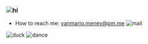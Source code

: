 ### ![hi](https://cdn.7tv.app/emote/639a74ce77434d886603afab/2x.webp)

- How to reach me: yanmario.menev@pm.me ![mail](https://cdn.7tv.app/emote/63c8dcc0dedb49b243838a20/1x.webp)

![duck](https://cdn.betterttv.net/emote/607ee5f939b5010444d02dd4/2x) ![dance](https://cdn.7tv.app/emote/6239577d6cf512e934d3e64a/2x.webp)
<!--
**yanmariomenev/yanmariomenev** is a ✨ _special_ ✨ repository because its `README.md` (this file) appears on your GitHub profile.

Here are some ideas to get you started:

- 🔭 I’m currently working on ...
- 🌱 I’m currently learning ...
- 👯 I’m looking to collaborate on ...
- 🤔 I’m looking for help with ...
- 💬 Ask me about ...
- 📫 How to reach me: ...
- 😄 Pronouns: ...
- ⚡ Fun fact: ...
-->
